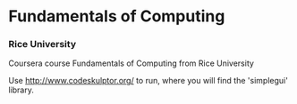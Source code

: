 # Fundamentals of Computing 
### Rice University

Coursera course Fundamentals of Computing from Rice University

Use http://www.codeskulptor.org/ to run, where you will find the 'simplegui' library.
